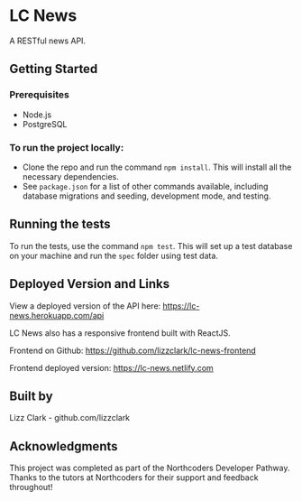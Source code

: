 # LC News

A RESTful news API.

## Getting Started

### Prerequisites

- Node.js
- PostgreSQL

### To run the project locally:

- Clone the repo and run the command `npm install`. This will install all the necessary dependencies.
- See `package.json` for a list of other commands available, including database migrations and seeding, development mode, and testing.

## Running the tests

To run the tests, use the command `npm test`. This will set up a test database on your machine and run the `spec` folder using test data.

## Deployed Version and Links

View a deployed version of the API here: https://lc-news.herokuapp.com/api

LC News also has a responsive frontend built with ReactJS.

Frontend on Github: https://github.com/lizzclark/lc-news-frontend

Frontend deployed version: https://lc-news.netlify.com

## Built by

Lizz Clark - github.com/lizzclark

## Acknowledgments

This project was completed as part of the Northcoders Developer Pathway. Thanks to the tutors at Northcoders for their support and feedback throughout!
